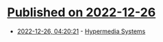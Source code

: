 # [Published on 2022-12-26](index.md)

* [2022-12-26, 04:20:21](https://news.ycombinator.com/item?id=34134545) - [Hypermedia Systems](https://hypermedia.systems)
